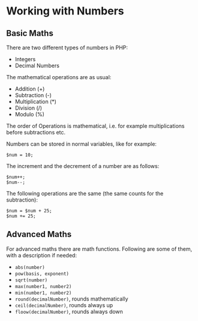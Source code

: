 # Working with Numbers #


## Basic Maths ##
There are two different types of numbers in PHP:

- Integers
- Decimal Numbers

The mathematical operations are as usual:
- Addition (+)
- Subtraction (-)
- Multiplication (*)
- Division (/)
- Modulo (%)

The order of Operations is mathematical, i.e. for example multiplications before subtractions etc.

Numbers can be stored in normal variables, like for example:

```
$num = 10;
```

The increment and the decrement of a number are as follows:

```
$num++;
$num--;
```

The following operations are the same (the same counts for the subtraction):

```
$num = $num + 25;
$num += 25;
```

## Advanced Maths ##
For advanced maths there are math functions. Following are some of them, with a description if needed:

- `abs(number)`
- `pow(basis, exponent)`
- `sqrt(number)`
- `max(number1, number2)`
- `min(number1, number2)`
- `round(decimalNumber)`, rounds mathematically
- `ceil(decimalNumber)`, rounds always up
- `floow(decimalNumber)`, rounds always down